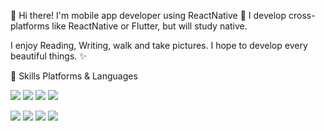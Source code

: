 👋  Hi there! I'm mobile app developer using ReactNative 🚀
I develop cross-platforms like ReactNative or Flutter, but will study native.

I enjoy Reading, Writing, walk and take pictures.
I hope to develop every beautiful things. ✨

💪 Skills
Platforms & Languages

<img src="https://img.shields.io/badge/JavaScript-FF9A00?style=flat-square&logo=JavaScript&logoColor=white"/> <img src="https://img.shields.io/badge/TypeScript-1B72BE?style=flat-square&logo=TypeScript&logoColor=white"/>
<img src="https://img.shields.io/badge/ReactNative-00CAFF?style=flat-square&logo=React&logoColor=white"/>
<img src="https://img.shields.io/badge/Node.js-339933?style=flat-square&logo=Node.js&logoColor=white"/>


<img src="https://img.shields.io/badge/Git-F05032?style=flat-square&logo=git&logoColor=white"/> <img src="https://img.shields.io/badge/GitHub-181717?style=flat-square&logo=GitHub&logoColor=white"/> <img src="https://img.shields.io/badge/Slack-4A154B?style=flat-square&logo=Slack&logoColor=white"/> <img src="https://img.shields.io/badge/Notion-000000?style=flat-square&logo=Notion&logoColor=white"/>



